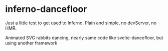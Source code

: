 # inferno-dancefloor

Just a little test to get used to Inferno. Plain and simple, no devServer, no HMR. 

Animated SVG rabbits dancing, nearly same code like svelte-dancefloor, but using another framework

